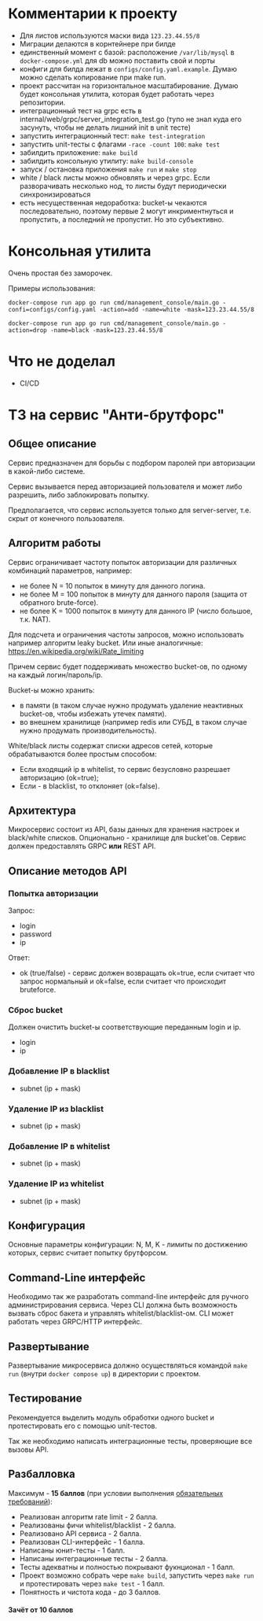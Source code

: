 # Комментарии к проекту
 
- Для листов используются маски вида `123.23.44.55/8`
- Миграции делаются в корнтейнере при билде
- единственный момент с базой: расположение `/var/lib/mysql` в  `docker-compose.yml` для db можно поставить свой и порты
- конфиги для билда лежат в `configs/config.yaml.example`. Думаю можно сделать копирование при make run.
- проект рассчитан на горизонтальное масштабирование. Думаю будет консольная утилита, которая будет работать через репозитории.
- интеграционный тест на grpc есть в internal/web/grpc/server_integration_test.go (тупо не знал куда его засунуть, чтобы не делать лишний init в unit тесте)
- запустить интеграционный тест: `make test-integration`
- запустить unit-тесты с флагами `-race -count 100`: `make test`
- забилдить приложение: `make build`
- забилдить консольную утилиту: `make build-console`
- запуск / остановка приложения `make run` и `make stop`
- white / black листы можно обновлять и через grpc. Если разворачивать несколько нод, то листы будут периодически синхронизироваться
- есть несущественная недоработка: bucket-ы чекаются последовательно, поэтому первые 2 могут инкриментнуться и пропустить, а последний не пропустит. Но это субъективно.

# Консольная утилита
Очень простая без заморочек. 

Примеры использования:

`docker-compose run app go run cmd/management_console/main.go -confi=configs/config.yaml -action=add -name=white -mask=123.23.44.55/8`

`docker-compose run app go run cmd/management_console/main.go -action=drop -name=black -mask=123.23.44.55/8`

# Что не доделал

- CI/CD 


# ТЗ на сервис "Анти-брутфорс"

## Общее описание
Сервис предназначен для борьбы с подбором паролей при авторизации в какой-либо системе.

Сервис вызывается перед авторизацией пользователя и может либо разрешить, либо заблокировать попытку.

Предполагается, что сервис используется только для server-server, т.е. скрыт от конечного пользователя.

## Алгоритм работы
Сервис ограничивает частоту попыток авторизации для различных комбинаций параметров, например:
* не более N = 10 попыток в минуту для данного логина.
* не более M = 100 попыток в минуту для данного пароля (защита от обратного brute-force).
* не более K = 1000 попыток в минуту для данного IP (число большое, т.к. NAT).

Для подсчета и ограничения частоты запросов, можно использовать например алгоритм leaky bucket.
Или иные аналогичные: https://en.wikipedia.org/wiki/Rate_limiting

Причем сервис будет поддерживать множество bucket-ов, по одному на каждый логин/пароль/ip.

Bucket-ы можно хранить:
* в памяти (в таком случае нужно продумать удаление неактивных bucket-ов, чтобы избежать утечек памяти).
* во внешнем хранилище (например redis или СУБД, в таком случае нужно продумать производительность).

White/black листы содержат списки адресов сетей, которые обрабатываются более простым способом:
* Если входящий ip в whitelist, то сервис безусловно разрешает авторизацию (ok=true);
* Если - в blacklist, то отклоняет (ok=false).

## Архитектура
Микросервис состоит из API, базы данных для хранения настроек и black/white списков.
Опционально - хранилище для bucket'ов. Сервис должен предоставлять GRPC **или** REST API.

## Описание методов API

### Попытка авторизации
Запрос:
* login
* password
* ip

Ответ:
* ok (true/false) - сервис должен возвращать ok=true, если считает что запрос нормальный 
и ok=false, если считает что происходит bruteforce.

### Сброс bucket
Должен очистить bucket-ы соответствующие переданным login и ip.
* login
* ip

### Добавление IP в blacklist
* subnet (ip + mask)

### Удаление IP из blacklist
* subnet (ip + mask)

### Добавление IP в whitelist
* subnet (ip + mask)

### Удаление IP из whitelist
* subnet (ip + mask)

## Конфигурация
Основные параметры конфигурации: N, M, K - лимиты по достижению которых, сервис считает попытку брутфорсом.

## Command-Line интерфейс
Необходимо так же разработать command-line интерфейс для ручного администрирования сервиса.
Через CLI должна быть возможность вызвать сброс бакета и управлять whitelist/blacklist-ом.
CLI может работать через GRPC/HTTP интерфейс.

## Развертывание
Развертывание микросервиса должно осуществляться командой `make run` (внутри `docker compose up`)
в директории с проектом.

## Тестирование
Рекомендуется выделить модуль обработки одного bucket и протестировать его с помощью unit-тестов.

Так же необходимо написать интеграционные тесты, проверяющие все вызовы API.

## Разбалловка
Максимум - **15 баллов**
(при условии выполнения [обязательных требований](./README.md)):

* Реализован алгоритм rate limit - 2 балла.
* Реализованы фичи whitelist/blacklist - 2 балла.
* Реализовано API сервиса - 2 балла.
* Реализован CLI-интерфейс - 1 балла.
* Написаны юнит-тесты - 1 балл.
* Написаны интеграционные тесты - 2 балла.
* Тесты адекватны и полностью покрывают фукнционал - 1 балл.
* Проект возможно собрать чере `make build`, запустить через `make run`
  и протестировать через `make test` - 1 балл.
* Понятность и чистота кода - до 3 баллов.

#### Зачёт от 10 баллов